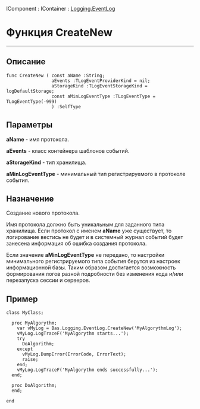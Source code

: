 ﻿---
Title: Функция CreateNew
Keywords: CreateNew
Link: .Logging.EventLog.@CreateNew
---

IComponent : IContainer :
[Logging.EventLog](topic:.Custom.BasClasses.Logging.EventLog.Default)

# Функция CreateNew
---

## Описание

```
func CreateNew ( const aName :String;
                 aEvents :TLogEventProviderKind = nil;
                 aStorageKind :TLogEventStorageKind = logDefaultStorage;
                 const aMinLogEventType :TLogEventType = TLogEventType(-999)
                 ) :SelfType
```

## Параметры

**aName** - имя протокола.

**aEvents** - класс контейнера шаблонов событий.

**aStorageKind** - тип хранилища.

**aMinLogEventType** - минимальный тип регистрируемого в протоколе события.

## Назначение

Создание нового протокола.

Имя протокола должно быть уникальным для заданного типа хранилища.
Если протокол с именем **aName** уже существует, то логирование вестись не будет и
в системный журнал событий будет занесена информация об ошибка создания протокола.

Если значение **aMinLogEventType**  не передано, то настройки минимального регистрируемого
типа события берутся из настроек информационной базы. Таким образом достигается
возможность формирования логов разной подробности без изменения кода и/или перезапуска
сессии и серверов.

## Пример

```
class MyClass;

  proc MyAlgorythm;
    var vMyLog = Bas.Logging.EventLog.CreateNew('MyAlgorythmLog');
    vMyLog.LogTraceF('MyAlgorythm starts...');
    try
      DoAlgorithm;
    except
      vMyLog.DumpError(ErrorCode, ErrorText);
      raise;
    end;
    vMyLog.LogTraceF('MyAlgorythm ends successfully...');
  end;

  proc DoAlgorithm;
  end;

end
```